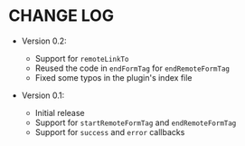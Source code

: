 # CHANGE LOG

- Version 0.2:
	- Support for `remoteLinkTo`
	- Reused the code in `endFormTag` for `endRemoteFormTag`
	- Fixed some typos in the plugin's index file

- Version 0.1:
	- Initial release
	- Support for `startRemoteFormTag` and `endRemoteFormTag`
	- Support for `success` and `error` callbacks
